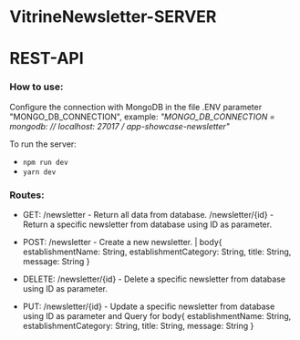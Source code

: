 # VitrineNewsletter-SERVER
# REST-API

### How to use:

Configure the connection with MongoDB in the file .ENV parameter "MONGO_DB_CONNECTION", example:
_"MONGO_DB_CONNECTION = mongodb: // localhost: 27017 / app-showcase-newsletter"_

To run the server:
- `npm run dev`
- `yarn dev`

### Routes:

- GET:    /newsletter      - Return all data from database.
          /newsletter/{id} - Return a specific newsletter from database using ID as parameter.

- POST:   /newsletter      - Create a new newsletter. | body{ establishmentName: String, establishmentCategory: String, title: String, message: String }

- DELETE: /newsletter/{id} - Delete a specific newsletter from database using ID as parameter.

- PUT:    /newsletter/{id} - Update a specific newsletter from database using ID as parameter and
                             Query for body{ establishmentName: String, establishmentCategory: String, title: String, message: String }
